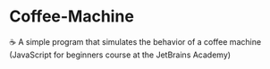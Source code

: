 # Coffee-Machine
:coffee: A simple program that simulates the behavior of a coffee machine (JavaScript for beginners course at the JetBrains Academy)
